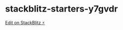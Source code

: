 # stackblitz-starters-y7gvdr

[Edit on StackBlitz ⚡️](https://stackblitz.com/edit/stackblitz-starters-y7gvdr)